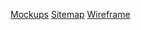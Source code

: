 [Mockups](https://www.figma.com/design/8vqMedm9Yxsf8Q4KrPsaAC/Untitled?node-id=0-1&t=oqm5jtSyHZcctSqB-1)
[Sitemap](https://www.gloomaps.com/k6p2DRRrew)
[Wireframe](https://drive.google.com/file/d/1amWpVGrfHYbrIKVGcJemhEkk3hcVpRY1/view?usp=drive_link)
